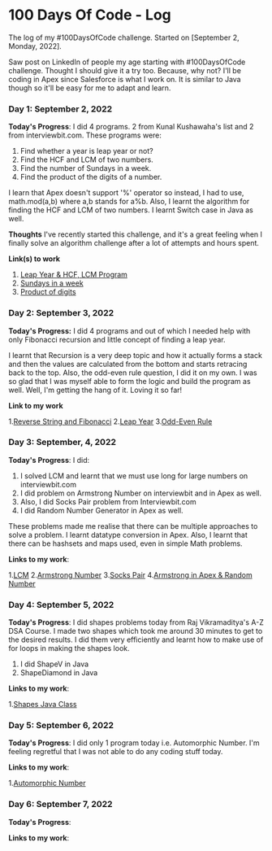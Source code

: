 # 100 Days Of Code - Log

The log of my #100DaysOfCode challenge. Started on [September 2, Monday, 2022].

Saw post on LinkedIn of people my age starting with #100DaysOfCode challenge. Thought I should give it a try too. Because, why not?
I'll be coding in Apex since Salesforce is what I work on. It is similar to Java though so it'll be easy for me to adapt and learn.

### Day 1: September 2, 2022

**Today's Progress**: I did 4 programs. 2 from Kunal Kushawaha's list and 2 from interviewbit.com.
These programs were:

1. Find whether a year is leap year or not?
2. Find the HCF and LCM of two numbers.
3. Find the number of Sundays in a week.
4. Find the product of the digits of a number.

I learn that Apex doesn't support '%' operator so instead, I had to use, math.mod(a,b) where a,b stands for a%b. Also, I learnt the algorithm for finding the HCF and LCM of two numbers. I learnt Switch case in Java as well.

**Thoughts** I've recently started this challenge, and it's a great feeling when I finally solve an algorithm challenge after a lot of attempts and hours spent.

**Link(s) to work**

1. [Leap Year & HCF, LCM Program](https://github.com/SrajatMathur/100-days-of-code-srajat/blob/master/X100DaysOfCode/force-app/main/default/classes/Day1.cls)
2. [Sundays in a week ](https://www.interviewbit.com/problems/number-of-sundays/)
3. [Product of digits](https://www.interviewbit.com/problems/product-of-digits/)

### Day 2: September 3, 2022

**Today's Progress:** I did 4 programs and out of which I needed help with only Fibonacci recursion and little concept of finding a leap year.

I learnt that Recursion is a very deep topic and how it actually forms a stack and then the values are calculated from the bottom and starts retracing back to the top. Also, the odd-even rule question, I did it on my own. I was so glad that I was myself able to form the logic and build the program as well. Well, I'm getting the hang of it. Loving it so far!

**Link to my work**

1.[Reverse String and Fibonacci](https://github.com/SrajatMathur/100-days-of-code-srajat/blob/master/X100DaysOfCode/force-app/main/default/classes/Day2.cls) 
2.[Leap Year](https://www.interviewbit.com/problems/leap-year/) 
3.[Odd-Even Rule](https://www.interviewbit.com/problems/odd-even-rule/)

### Day 3: September, 4, 2022

**Today's Progress**: I did:

1. I solved LCM and learnt that we must use long for large numbers on interviewbit.com
2. I did problem on Armstrong Number on interviewbit and in Apex as well.
3. Also, I did Socks Pair problem from Interviewbit.com
4. I did Random Number Generator in Apex as well.

These problems made me realise that there can be multiple approaches to solve a problem. I learnt datatype conversion in Apex. Also, I learnt that there can be hashsets and maps used, even in simple Math problems.

**Links to my work**:

1.[LCM](https://www.interviewbit.com/problems/lowest-common-multiple-lcm/)
2.[Armstrong Number](https://www.interviewbit.com/problems/armstrong-number/)
3.[Socks Pair](https://www.interviewbit.com/problems/socks-pair/)
4.[Armstrong in Apex & Random Number](https://github.com/SrajatMathur/100-days-of-code-srajat/blob/master/X100DaysOfCode/force-app/main/default/classes/Day3.cls)


### Day 4: September 5, 2022

**Today's Progress**: I did shapes problems today from Raj Vikramaditya's A-Z DSA Course. I made two shapes which took me around 30 minutes to get to the desired results. I did them very efficiently and learnt how to make use of for loops in making the shapes look.

1. I did ShapeV in Java
2. ShapeDiamond in Java

**Links to my work**: 

1.[Shapes Java Class](https://github.com/SrajatMathur/100-days-of-code-srajat/blob/master/Java%20Programs/StarShapes.java)


### Day 5: September 6, 2022

**Today's Progress**: I did only 1 program today i.e. Automorphic Number. I'm feeling regretful that I was not able to do any coding stuff today.

**Links to my work**:

1.[Automorphic Number](https://github.com/SrajatMathur/100-days-of-code-srajat/blob/master/X100DaysOfCode/force-app/main/default/classes/Day4.cls)


### Day 6: September 7, 2022

**Today's Progress**: 


**Links to my work**: